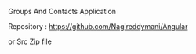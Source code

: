 
Groups And Contacts Application

Repository :  https://github.com/Nagireddymani/Angular

or Src Zip file 
